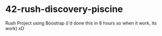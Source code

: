 # 42-rush-discovery-piscine
Rush Project using Boostrap 
(i'd done this in 8 hours so when it work, its work) xD
